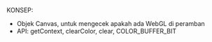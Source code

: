 KONSEP:

- Objek Canvas, untuk mengecek apakah ada WebGL di peramban
- API: getContext, clearColor, clear, COLOR_BUFFER_BIT
